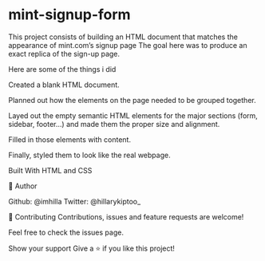 # mint-signup-form
This project consists of building an HTML document that matches the appearance of mint.com’s signup page
The goal here was to produce an exact replica of the sign-up page.

Here are some of the things i did

Created a blank HTML document.

Planned out how the elements on the page needed to be grouped together.

Layed out the empty semantic HTML elements for the major sections (form, sidebar, footer…) and made them the proper size and alignment. 

Filled in those elements with content.

Finally, styled them to look like the real webpage.

Built With
HTML and CSS

👤 Author

Github: @imhilla
Twitter: @hillarykiptoo_

🤝 Contributing
Contributions, issues and feature requests are welcome!

Feel free to check the issues page.

Show your support
Give a ⭐️ if you like this project!

 
